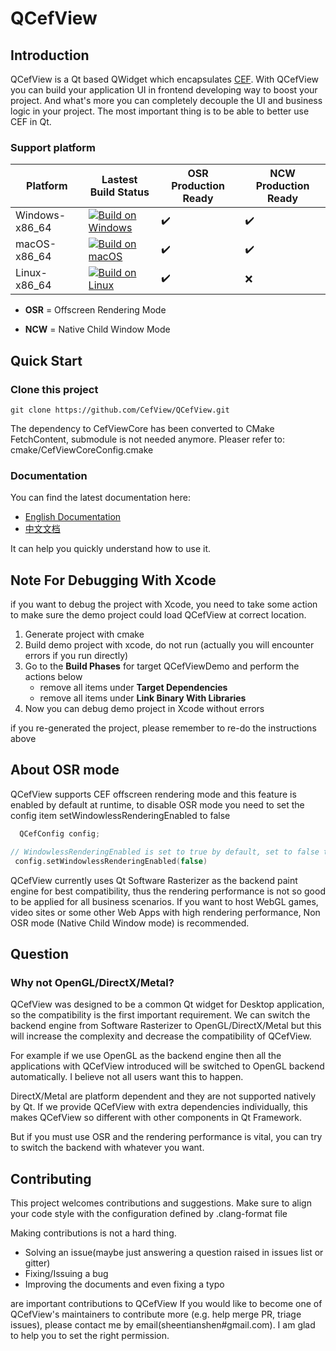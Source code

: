 # QCefView

## Introduction


QCefView is a Qt based QWidget which encapsulates [CEF](https://bitbucket.org/chromiumembedded/cef). With QCefView you can build your application UI in frontend developing way to boost your project. And what's more you can completely decouple the UI and business logic in your project. The most important thing is to be able to better use CEF in Qt.
### Support platform
| Platform |  Lastest Build Status  | OSR Production Ready  | NCW Production Ready  |
|---|---|---|---|
| Windows-x86_64 | [![Build on Windows](https://github.com/CefView/QCefView/actions/workflows/build-windows-x86_64.yml/badge.svg)](https://github.com/CefView/QCefView/actions/workflows/build-windows-x86_64.yml) | :heavy_check_mark: | :heavy_check_mark: |
| macOS-x86_64 | [![Build on macOS](https://github.com/CefView/QCefView/actions/workflows/build-macos-x86_64.yml/badge.svg)](https://github.com/CefView/QCefView/actions/workflows/build-macos-x86_64.yml)          | :heavy_check_mark: | :heavy_check_mark: |
| Linux-x86_64 | [![Build on Linux](https://github.com/CefView/QCefView/actions/workflows/build-linux-x86_64.yml/badge.svg)](https://github.com/CefView/QCefView/actions/workflows/build-linux-x86_64.yml)         | :heavy_check_mark: | :x: |

+ **OSR** = Offscreen Rendering Mode 

+ **NCW** = Native Child Window Mode
## Quick Start
### Clone this project
```
git clone https://github.com/CefView/QCefView.git
```
The dependency to CefViewCore has been converted to CMake FetchContent, submodule is not needed anymore.
Pleaser refer to: cmake/CefViewCoreConfig.cmake


### Documentation
You can find the latest documentation here:
+ [English Documentation](https://cefview.github.io/QCefView/)
+ [中文文档](https://cefview.github.io/QCefView/zh/)

It can help you quickly understand how to use it.

## Note For Debugging With Xcode

if you want to debug the project with Xcode, you need to take some action to make sure the demo project could load QCefView at correct location.

1. Generate project with cmake
2. Build demo project with xcode, do not run (actually you will encounter errors if you run directly)
3. Go to the **Build Phases** for target QCefViewDemo and perform the actions below
    - remove all items under **Target Dependencies**
    - remove all items under **Link Binary With Libraries**
4. Now you can debug demo project in Xcode without errors

if you re-generated the project, please remember to re-do the instructions above

## About OSR mode

QCefView supports CEF offscreen rendering mode and this feature is enabled by default at runtime, to disable OSR mode you need to set the config item  setWindowlessRenderingEnabled to false
```cpp
  QCefConfig config;

// WindowlessRenderingEnabled is set to true by default, set to false to disable the OSR mode
 config.setWindowlessRenderingEnabled(false)
 ```

QCefView currently uses Qt Software Rasterizer as the backend paint engine for best compatibility, thus the rendering performance is not so good to be applied for all business scenarios. If you want to host WebGL games, video sites or some other Web Apps with high rendering performance, Non OSR mode (Native Child Window mode) is recommended.

## Question
### Why not OpenGL/DirectX/Metal?

QCefView was designed to be a common Qt widget for Desktop application, so the compatibility is the first important requirement. We can switch the backend engine from Software Rasterizer to OpenGL/DirectX/Metal but this will increase the complexity and decrease the compatibility of QCefView. 

For example if we use OpenGL as the backend engine then all the applications with QCefView introduced will be switched to OpenGL backend automatically. I believe not all users want this to happen. 

DirectX/Metal are platform dependent and they are not supported natively by Qt. If we provide QCefView with extra dependencies individually, this makes QCefView so different with other components in Qt Framework.

But if you must use OSR and the rendering performance is vital, you can try to switch the backend with whatever you want.

## Contributing
This project welcomes contributions and suggestions. Make sure to align your code style with the configuration defined by .clang-format file

Making contributions is not a hard thing.

- Solving an issue(maybe just answering a question raised in issues list or gitter)
- Fixing/Issuing a bug
- Improving the documents and even fixing a typo 

are important contributions to QCefView
If you would like to become one of QCefView's maintainers to contribute more (e.g. help merge PR, triage issues), please contact me by email(sheentianshen#gmail.com). I am glad to help you to set the right permission.
